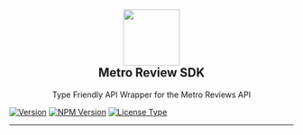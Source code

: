 <h2 align='center'>
  <img src="https://metrobots.xyz/img/logo.png" height='100px' width='100px' />
  <br> 
  Metro Review SDK
</h2>
<p align="center">
  Type Friendly API Wrapper for the Metro Reviews API
</p>

[![Version](https://img.shields.io/badge/v0.0.1%20-green.svg?style=flat)](https://github.com/MetroReviews/metro-sdk)
[![NPM Version](https://img.shields.io/badge/NPM-v0.0.1-red.svg)](https://github.com/MetroReviews/metro-sdk)
[![License Type](https://img.shields.io/badge/License-MIT-yellow.svg)](https://github.com/MetroReviews/metro-sdk)

---